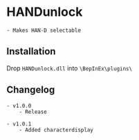 # HANDunlock
	- Makes HAN-D selectable

## Installation
Drop `HANDunlock.dll` into `\BepInEx\plugins\`

## Changelog
	- v1.0.0
		- Release

	- v1.0.1
		- Added characterdisplay